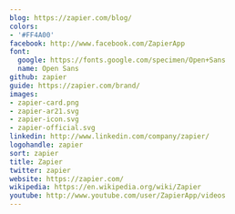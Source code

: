 ```yaml
---
blog: https://zapier.com/blog/
colors:
- '#FF4A00'
facebook: http://www.facebook.com/ZapierApp
font:
  google: https://fonts.google.com/specimen/Open+Sans
  name: Open Sans
github: zapier
guide: https://zapier.com/brand/
images:
- zapier-card.png
- zapier-ar21.svg
- zapier-icon.svg
- zapier-official.svg
linkedin: http://www.linkedin.com/company/zapier/
logohandle: zapier
sort: zapier
title: Zapier
twitter: zapier
website: https://zapier.com/
wikipedia: https://en.wikipedia.org/wiki/Zapier
youtube: http://www.youtube.com/user/ZapierApp/videos
---
```

